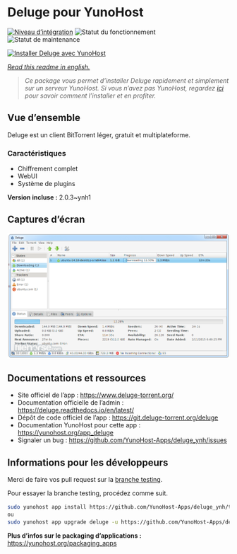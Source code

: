 <!--
N.B.: This README was automatically generated by https://github.com/YunoHost/apps/tree/master/tools/README-generator
It shall NOT be edited by hand.
-->

# Deluge pour YunoHost

[![Niveau d’intégration](https://dash.yunohost.org/integration/deluge.svg)](https://dash.yunohost.org/appci/app/deluge) ![Statut du fonctionnement](https://ci-apps.yunohost.org/ci/badges/deluge.status.svg) ![Statut de maintenance](https://ci-apps.yunohost.org/ci/badges/deluge.maintain.svg)

[![Installer Deluge avec YunoHost](https://install-app.yunohost.org/install-with-yunohost.svg)](https://install-app.yunohost.org/?app=deluge)

*[Read this readme in english.](./README.md)*

> *Ce package vous permet d’installer Deluge rapidement et simplement sur un serveur YunoHost.
Si vous n’avez pas YunoHost, regardez [ici](https://yunohost.org/#/install) pour savoir comment l’installer et en profiter.*

## Vue d’ensemble

Deluge est un client BitTorrent léger, gratuit et multiplateforme.

### Caractéristiques

- Chiffrement complet
- WebUI
- Système de plugins

**Version incluse :** 2.0.3~ynh1

## Captures d’écran

![Capture d’écran de Deluge](./doc/screenshots/screenshot.png)

## Documentations et ressources

* Site officiel de l’app : <https://www.deluge-torrent.org/>
* Documentation officielle de l’admin : <https://deluge.readthedocs.io/en/latest/>
* Dépôt de code officiel de l’app : <https://git.deluge-torrent.org/deluge>
* Documentation YunoHost pour cette app : <https://yunohost.org/app_deluge>
* Signaler un bug : <https://github.com/YunoHost-Apps/deluge_ynh/issues>

## Informations pour les développeurs

Merci de faire vos pull request sur la [branche testing](https://github.com/YunoHost-Apps/deluge_ynh/tree/testing).

Pour essayer la branche testing, procédez comme suit.

``` bash
sudo yunohost app install https://github.com/YunoHost-Apps/deluge_ynh/tree/testing --debug
ou
sudo yunohost app upgrade deluge -u https://github.com/YunoHost-Apps/deluge_ynh/tree/testing --debug
```

**Plus d’infos sur le packaging d’applications :** <https://yunohost.org/packaging_apps>